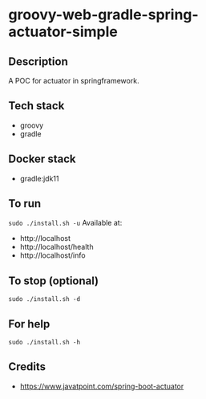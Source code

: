 # groovy-web-gradle-spring-actuator-simple

## Description
A POC for actuator in springframework.

## Tech stack
- groovy
- gradle

## Docker stack
- gradle:jdk11

## To run
`sudo ./install.sh -u`
Available at:
- http://localhost
- http://localhost/health
- http://localhost/info

## To stop (optional)
`sudo ./install.sh -d`

## For help
`sudo ./install.sh -h`

## Credits
- https://www.javatpoint.com/spring-boot-actuator

